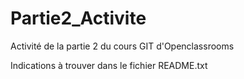 # Partie2_Activite
Activité de la partie 2 du cours GIT d'Openclassrooms

Indications à trouver dans le fichier README.txt